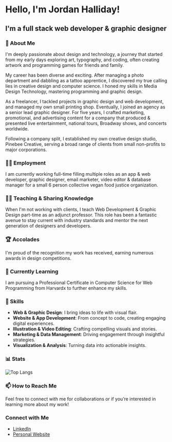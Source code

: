 <!--
**ProfJordan/ProfJordan** is a ✨ _special_ ✨ repository because its `README.md` (this file) appears on your GitHub profile.

Here are some ideas to get you started:

- 🔭 I’m currently working on ...
- 🌱 I’m currently learning ...
- 👯 I’m looking to collaborate on ...
- 🤔 I’m looking for help with ...
- 💬 Ask me about ...
- 📫 How to reach me: ...
- 😄 Pronouns: ...
- ⚡ Fun fact: ...
-->

# Hello, I'm Jordan Halliday!
## I'm a full stack web developer & graphic designer

### 🚀 About Me
I'm deeply passionate about design and technology, a journey that started from my early days exploring art, typography, and coding, often creating artwork and programming games for friends and family.

My career has been diverse and exciting. After managing a photo department and dabbling as a tattoo apprentice, I discovered my true calling lies in creative design and computer science. I honed my skills in Media Design Technology, mastering programming and graphic design.

As a freelancer, I tackled projects in graphic design and web development, and managed my own small printing shop. Eventually, I joined an agency as a senior lead graphic designer. For five years, I crafted marketing, promotional, and advertising content for a company that produced & presented live entertainment, national tours, Broadway shows, and concerts worldwide.

Following a company split, I established my own creative design studio, Pinebee Creative, serving a broad range of clients from small non-profits to major corporations.

### 🧑‍💻 Employment
I am currently working full-time filling multiple roles as an app & web developer, graphic designer, email marketer, video editor & database manager for a small 6 person collective vegan food justice organization.

### 👨‍🏫 Teaching & Sharing Knowledge
When I'm not working with clients, I teach Web Development & Graphic Design part-time as an adjunct professor. This role has been a fantastic avenue to stay current with industry standards and mentor the next generation of designers and developers.

### 🏆 Accolades
I'm proud of the recognition my work has received, earning numerous awards in design competitions.

### 🌱 Currently Learning
I am pursuing a Professional Certificate in Computer Science for Web Programming from Harvardx to further enhance my skills.

### 💼 Skills
- **Web & Graphic Design**: I bring ideas to life with visual flair.
- **Website & App Development**: From concept to code, creating engaging digital experiences.
- **Illustration & Video Editing**: Crafting compelling visuals and stories.
- **Marketing & Data Management**: Driving engagement through insightful strategies.
- **Visualization & Analysis**: Turning data into actionable insights.

### 📊 Stats
![Top Langs](https://github-readme-stats-git-main-profjordans-projects.vercel.app/api/top-langs/?username=profjordan&layout=donut-vertical&theme=transparent&langs_count=20&size_weight=0&count_weight=1)
<!-- ![ProfJordan's GitHub stats](https://github-readme-stats.vercel.app/api?username=profjordan&show_icons=true&theme=radical) -->

### 📫 How to Reach Me
Feel free to connect with me for collaborations or if you’re interested in learning more about my work!

### Connect with Me
- [LinkedIn](www.linkedin.com/in/jordan-cade-halliday)
- [Personal Website](http://jordanhalliday.me)

<!-- ## How to Reach Me
- 📧 Email: [your-email@domain.com]
- 📞 Phone: [your phone number] -->
